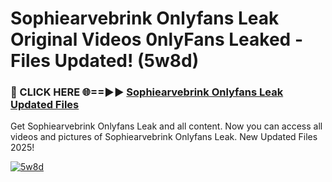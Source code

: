 # Sophiearvebrink Onlyfans Leak Original Videos 0nlyFans Leaked - Files Updated! (5w8d)

<h3>🔴 CLICK HERE 🌐==►► <a href="https://best4dudes.click/HH4t6V" rel="nofollow">Sophiearvebrink Onlyfans Leak Updated Files</a></h3>

Get Sophiearvebrink Onlyfans Leak and all content. Now you can access all videos and pictures of Sophiearvebrink Onlyfans Leak. New Updated Files 2025!

[![5w8d](https://github.com/user-attachments/assets/8c521d6e-e6e3-4a75-9320-d58ab9d79d5b)](https://best4dudes.click/HH4t6V)
